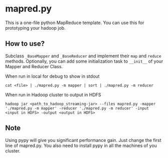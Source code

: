 mapred.py
===
This is a one-file python MapReduce template.
You can use this for prototyping your hadoop job.

How to use?
---
Subclass `_BaseMapper` and `_BaseReducer` and implement their `map` and `reduce` methods.
Optionally, you can add some initialization task to `__init__` of your Mapper and Reducer Class.

When run in local for debug to show in stdout

`cat <file> | ./mapred.py -m mapper | sort | ./mapred.py -m reducer`

When run in Hadoop cluster to output in HDFS

`hadoop jar <path_to_hadoop_streaming-jar> --files mapred.py -mapper './mapred.py -m mapper' -reducer './mapred.py -m reducer' -input <input in HDFS> -output <output in HDFS>`

Note
---
Using pypy will give you significant performance gain. Just change the first line of mapred.py.
You also need to install pypy in all the machines of you cluster.
